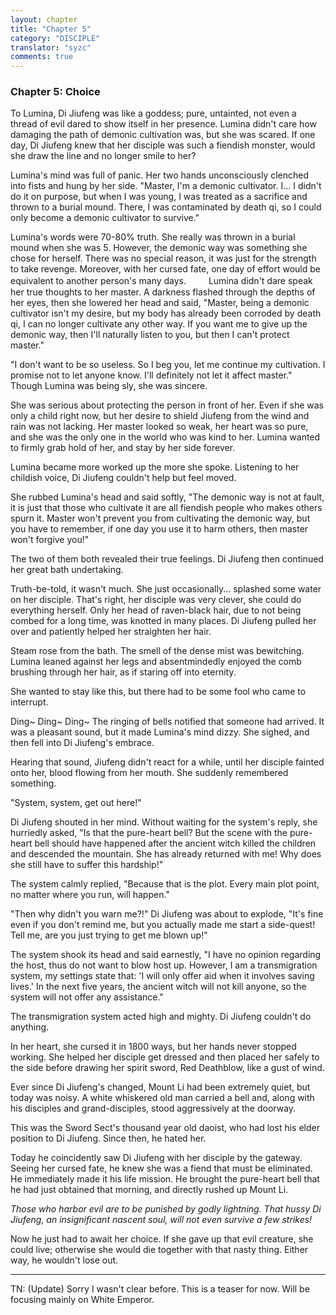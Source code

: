 ```yaml
---
layout: chapter
title: "Chapter 5"
category: "DISCIPLE"
translator: "syzc"
comments: true
---
```


### Chapter 5: Choice

To Lumina, Di Jiufeng was like a goddess; pure, untainted, not even a thread of evil dared to show itself in her presence. Lumina didn't care how damaging the path of demonic cultivation was, but she was scared. If one day, Di Jiufeng knew that her disciple was such a fiendish monster, would she draw the line and no longer smile to her?

Lumina's mind was full of panic. Her two hands unconsciously clenched into fists and hung by her side. "Master, I'm a demonic cultivator. I... I didn't do it on purpose, but when I was young, I was treated as a sacrifice and thrown to a burial mound. There, I was contaminated by death qi, so I could only become a demonic cultivator to survive."

Lumina's words were 70-80% truth. She really was thrown in a burial mound when she was 5. However, the demonic way was something she chose for herself. There was no special reason, it was just for the strength to take revenge. Moreover, with her cursed fate, one day of effort would be equivalent to another person's many days.
　　
Lumina didn't dare speak her true thoughts to her master. A darkness flashed through the depths of her eyes, then she lowered her head and said, "Master, being a demonic cultivator isn't my desire, but my body has already been corroded by death qi, I can no longer cultivate any other way. If you want me to give up the demonic way, then I'll naturally listen to you, but then I can't protect master."

"I don't want to be so useless. So I beg you, let me continue my cultivation. I promise not to let anyone know. I'll definitely not let it affect master." Though Lumina was being sly, she was sincere.

She was serious about protecting the person in front of her. Even if she was only a child right now, but her desire to shield Jiufeng from the wind and rain was not lacking. Her master looked so weak, her heart was so pure, and she was the only one in the world who was kind to her. Lumina wanted to firmly grab hold of her, and stay by her side forever.

Lumina became more worked up the more she spoke. Listening to her childish voice, Di Jiufeng couldn't help but feel moved.

She rubbed Lumina's head and said softly, "The demonic way is not at fault, it is just that those who cultivate it are all fiendish people who makes others spurn it. Master won't prevent you from cultivating the demonic way, but you have to remember, if one day you use it to harm others, then master won't forgive you!"

The two of them both revealed their true feelings. Di Jiufeng then continued her great bath undertaking.

Truth-be-told, it wasn't much. She just occasionally... splashed some water on her disciple. That's right, her disciple was very clever, she could do everything herself. Only her head of raven-black hair, due to not being combed for a long time, was knotted in many places. Di Jiufeng pulled her over and patiently helped her straighten her hair.

Steam rose from the bath. The smell of the dense mist was bewitching. Lumina leaned against her legs and absentmindedly enjoyed the comb brushing through her hair, as if staring off into eternity.

She wanted to stay like this, but there had to be some fool who came to interrupt.

Ding~ Ding~ Ding~ The ringing of bells notified that someone had arrived. It was a pleasant sound, but it made Lumina's mind dizzy. She sighed, and then fell into Di Jiufeng's embrace.

Hearing that sound, Jiufeng didn't react for a while, until her disciple fainted onto her, blood flowing from her mouth. She suddenly remembered something.

"System, system, get out here!"

Di Jiufeng shouted in her mind. Without waiting for the system's reply, she hurriedly asked, "Is that the pure-heart bell? But the scene with the pure-heart bell should have happened after the ancient witch killed the children and descended the mountain. She has already returned with me! Why does she still have to suffer this hardship!"

The system calmly replied, "Because that is the plot. Every main plot point, no matter where you run, will happen."

"Then why didn't you warn me?!" Di Jiufeng was about to explode, "It's fine even if you don't remind me, but you actually made me start a side-quest! Tell me, are you just trying to get me blown up!"

The system shook its head and said earnestly, "I have no opinion regarding the host, thus do not want to blow host up. However, I am a transmigration system, my settings state that: 'I will only offer aid when it involves saving lives.' In the next five years, the ancient witch will not kill anyone, so the system will not offer any assistance."

The transmigration system acted high and mighty. Di Jiufeng couldn't do anything.

In her heart, she cursed it in 1800 ways, but her hands never stopped working. She helped her disciple get dressed and then placed her safely to the side before drawing her spirit sword, Red Deathblow, like a gust of wind.

Ever since Di Jiufeng's changed, Mount Li had been extremely quiet, but today was noisy. A white whiskered old man carried a bell and, along with his disciples and grand-disciples, stood aggressively at the doorway.

This was the Sword Sect's thousand year old daoist, who had lost his elder position to Di Jiufeng. Since then, he hated her.

Today he coincidently saw Di Jiufeng with her disciple by the gateway. Seeing her cursed fate, he knew she was a fiend that must be eliminated. He immediately made it his life mission. He brought the pure-heart bell that he had just obtained that morning, and directly rushed up Mount Li.

*Those who harbor evil are to be punished by godly lightning. That hussy Di Jiufeng, an insignificant nascent soul, will not even survive a few strikes!*

Now he just had to await her choice. If she gave up that evil creature, she could live; otherwise she would die together with that nasty thing. Either way, he wouldn't lose out. 

---

TN: (Update) Sorry I wasn't clear before. This is a teaser for now. Will be focusing mainly on White Emperor. 